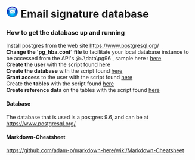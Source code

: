 #  ![Email signature system](https://github.com/roachmanza/EmailSignature/blob/master/Api_Site/client/content/img/MailIcon32.png "Email signature system") Email signature database

### How to get the database up and running
Install postgres from the web site <a href="https://www.postgresql.org/">https://www.postgresql.org/</a><br/>
<b>Change the 'pg_hba.conf' file</b> to facilitate your local database instance to be accessed from the API's @~\data\pg96 , sample here : <a href="https://github.com/roachmanza/MailEnhancement/blob/master/Database/Postgres/pg_hba.conf">here</a><br/>
<b>Create the user</b> with the script found <a href="https://github.com/roachmanza/MailEnhancement/blob/master/Database/Postgres/0_Create_User.sql">here</a><br/>
<b>Create the database</b> with the script found 
<a href="https://github.com/roachmanza/MailEnhancement/blob/master/Database/Postgres/1_Create_Database.sql">here</a><br/>
<b>Grant access</b> to the user with the script found <a href="https://github.com/roachmanza/MailEnhancement/blob/master/Database/Postgres/2_GrantAccess.sql">here</a><br/>
Create the <b>tables</b> with the script found <a href="https://github.com/roachmanza/MailEnhancement/blob/master/Database/Postgres/3_Create_Tables.sql">here</a><br/>
<b>Create reference data </b> on the tables with the script found <a href="https://github.com/roachmanza/MailEnhancement/blob/master/Database/Postgres/4_Create_BaseValues.sql">here</a><br/>

#### Database
The database that is used is a postgres 9.6, and can be at <a href="https://www.postgresql.org/">https://www.postgresql.org/</a>

#### Markdown-Cheatsheet
<a href="https://github.com/adam-p/markdown-here/wiki/Markdown-Cheatsheet">https://github.com/adam-p/markdown-here/wiki/Markdown-Cheatsheet</a>











